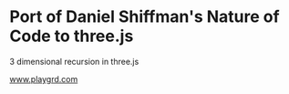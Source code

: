 # Port of Daniel Shiffman's Nature of Code to three.js 

3 dimensional recursion in three.js

www.playgrd.com


